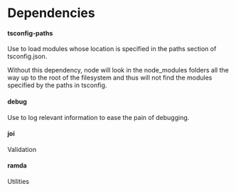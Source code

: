 # Dependencies 

#### tsconfig-paths
Use to load modules whose location is specified in the paths section of tsconfig.json.

Without this dependency, node will look in the node_modules folders all the way up to the 
root of the filesystem and thus will not find the modules specified by the paths in tsconfig.

#### debug
Use to log relevant information to ease the pain of debugging.

#### joi
Validation

#### ramda
Utilities